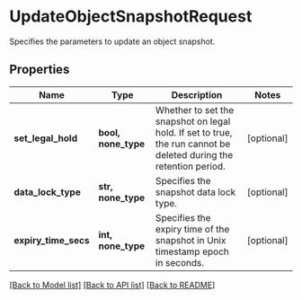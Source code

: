 # UpdateObjectSnapshotRequest

Specifies the parameters to update an object snapshot.

## Properties
Name | Type | Description | Notes
------------ | ------------- | ------------- | -------------
**set_legal_hold** | **bool, none_type** | Whether to set the snapshot on legal hold. If set to true, the run cannot be deleted during the retention period. | [optional] 
**data_lock_type** | **str, none_type** | Specifies the snapshot data lock type. | [optional] 
**expiry_time_secs** | **int, none_type** | Specifies the expiry time of the snapshot in Unix timestamp epoch in seconds. | [optional] 

[[Back to Model list]](../README.md#documentation-for-models) [[Back to API list]](../README.md#documentation-for-api-endpoints) [[Back to README]](../README.md)


